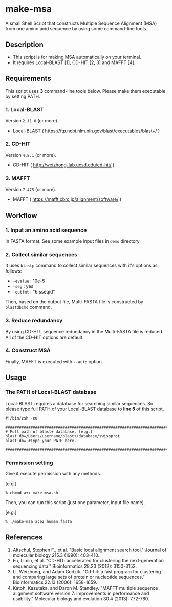 # make-msa 
A small Shell Script that constructs Multiple Sequence Alignment (MSA) from one amino acid sequence by using some command-line tools. 

## Description 

* This script is for making MSA automatically on your terminal. 
* It requires Local-BLAST [1], CD-HIT [2, 3] and MAFFT [4]. 

## Requirements 
This script uses **3** command-line tools below. Please make them executable by setting PATH.

### 1. Local-BLAST 

Version `2.11.0` (or more). 

* Local-BLAST ( https://ftp.ncbi.nlm.nih.gov/blast/executables/blast+/ ) 

### 2. CD-HIT 

Version `4.8.1` (or more). 

* CD-HIT ( http://weizhong-lab.ucsd.edu/cd-hit/ ) 

### 3. MAFFT 

Version `7.475` (or more). 

* MAFFT ( https://mafft.cbrc.jp/alignment/software/ ) 

## Workflow 

### 1. Input an amino acid sequence 

In  FASTA format. See some example input files in `demo` directory. 

### 2. Collect similar sequences 

It uses `blastp` command to collect similar sequences with it's options as follows: 

* `-evalue` : 10e-5 
* `-seg` : yes 
* `-outfmt` : "6 sseqid"  

Then, based on the output file, Multi-FASTA file is constructed by `blastdbcmd` command.

### 3. Reduce redundancy 

By using CD-HIT, sequence redundancy in the Multi-FASTA file is reduced. All of the CD-HIT options are default.

### 4. Construct MSA 

Finally, MAFFT is executed with `--auto` option. 

## Usage 

### The PATH of Local-BLAST database 

Local-BLAST requires a database  for searching similar sequences. So please type full PATH of your Local-BLAST database to **line 5** of this script. 

```
#!/bin/zsh -eu

#########################################################################################
# Full path of blast+ database. [e.g.] blast_db=/Users/username/blast+/database/swissprot
blast_db= #Type your PATH here.

#########################################################################################

``` 

### Permission setting 

Give it execute permission with any methods.

[e.g.] 

```
% chmod a+x make-msa.sh
``` 
Then, you can run this script (just one parameter, input file name). 

[e.g.] 

```
% ./make-msa ace2_human.fasta
``` 

## References 

1. Altschul, Stephen F., et al. "Basic local alignment search tool." Journal of molecular biology 215.3 (1990): 403-410. 
2. Fu, Limin, et al. "CD-HIT: accelerated for clustering the next-generation sequencing data." Bioinformatics 28.23 (2012): 3150-3152.
3. Li, Weizhong, and Adam Godzik. "Cd-hit: a fast program for clustering and comparing large sets of protein or nucleotide sequences." Bioinformatics 22.13 (2006): 1658-1659. 
4. Katoh, Kazutaka, and Daron M. Standley. "MAFFT multiple sequence alignment software version 7: improvements in performance and usability." Molecular biology and evolution 30.4 (2013): 772-780.
